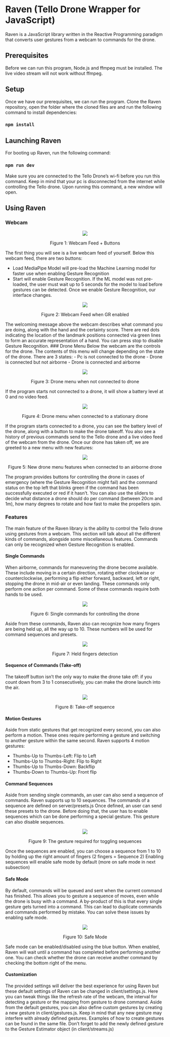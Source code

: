 # Raven (Tello Drone Wrapper for JavaScript)

Raven is a JavaScript library written in the Reactive Programming paradigm that converts user gestures from a webcam to commands for the drone. 

## Prerequisites
Before we can run this program, Node.js and ffmpeg must be installed. The live video stream will not work without ffmpeg.
##	Setup
Once we have our prerequisites, we can run the program. Clone the Raven  repository, open the folder where the cloned files are and run the following command to install dependencies:

### `npm install`

## Launching Raven
For booting up Raven, run the following command:

### `npm run dev`

Make sure you are connected to the Tello Drone’s wi-fi before you run this command. Keep in mind that your pc is disconnected from the internet while controlling the Tello drone. Upon running this command, a new window will open.

## Using Raven
###	Webcam 
<p align="center">
  <img src="https://user-images.githubusercontent.com/94294217/168469089-f9a6f6e3-8dda-4ba6-970a-a7f22bf06d20.png" />
  <p align="center"> Figure 1: Webcam Feed + Buttons </p>
</p>

The first thing you will see is a live webcam feed of yourself. Below this webcam feed, there are two buttons:
-	Load MediaPipe Model will pre-load the Machine Learning model for faster use when enabling Gesture Recognition
-	Start will enable Gesture Recognition. If the ML model was not pre-loaded, the user must wait up to 5 seconds for the model to load before gestures can be detected.
Once we enable Gesture Recognition, our interface changes.
 <p align="center">
  <img src="https://user-images.githubusercontent.com/94294217/168469436-108298e6-b872-45ad-be68-b3c70ade4e5a.png" />
  <p align="center"> Figure 2: Webcam Feed when GR enabled </p>
</p>
The welcoming message above the webcam describes what command you are doing, along with the hand and the certainty score. There are red dots indicating the location of the landmark positions connected via green lines to form an accurate representation of a hand. You can press stop to disable Gesture Recognition.
###	Drone Menu 
Below the webcam are the controls for the drone. The contents of this menu will change depending on the state of the drone. There are 3 states:
-	Pc is not connected to the drone
-	Drone is connected but not airborne
-	Drone is connected and airborne

<p align="center">
  <img src="https://user-images.githubusercontent.com/94294217/168469535-ebe3b849-b36c-4037-8745-3de4abeb9d4b.png" />
  <p align="center"> Figure 3: Drone menu when not connected to drone </p>
</p>
If the program starts not connected to a drone, it will show a battery level at 0 and no video feed.

 <p align="center">
  <img src="https://user-images.githubusercontent.com/94294217/168469559-a3fd1e74-3ad4-4d31-b436-e6d171566b1d.png" />
  <p align="center"> Figure 4: Drone menu when connected to a stationary drone </p>
</p>

If the program starts connected to a drone, you can see the battery level of the drone, along with a button to make the drone takeoff. You also see a history of previous commands send to the Tello drone and a live video feed of the webcam from the drone.
Once our drone has taken off, we are greeted to a new menu with new features:

 <p align="center">
  <img src="https://user-images.githubusercontent.com/94294217/168469590-467c7883-73da-42fa-90b5-1f5b5ae8795a.png" />
  <p align="center"> Figure 5: New drone menu features when connected to an airborne drone </p>
</p>
 
The program provides buttons for controlling the drone in cases of emergency (where the Gesture Recognition might fail) and the command status on the top left that blinks green if the command has been successfully executed or red if it hasn’t. You can also use the sliders to decide what distance a drone should do per command (between 20cm and 1m), how many degrees to rotate and how fast to make the propellers spin.
###	Features
The main feature of the Raven library is the ability to control the Tello drone using gestures from a webcam. This section will talk about all the different kinds of commands, alongside some miscellaneous features.
Commands can only be recognized when Gesture Recognition is enabled. 
####	Single Commands
When airborne, commands for maneuvering the drone become available. These include moving in a certain direction, rotating either clockwise or counterclockwise, performing a flip either forward, backward, left or right, stopping the drone in mid-air or even landing. These commands only perform one action per command. Some of these commands require both hands to be used.
 
 <p align="center">
  <img src="https://user-images.githubusercontent.com/94294217/168469624-681d8ebb-5934-4290-ad6e-eb88853676b8.png" />
  <p align="center"> Figure 6: Single commands for controlling the drone </p>
</p>

Aside from these commands, Raven also can recognize how many fingers are being held up, all the way up to 10. These numbers will be used for command sequences and presets. 

 <p align="center">
  <img src="https://user-images.githubusercontent.com/94294217/168469639-3019372e-7efd-47b9-ae8b-e5d512f499ad.png" />
  <p align="center"> Figure 7: Held fingers detection </p>
</p>

####	Sequence of Commands (Take-off)
The takeoff button isn’t the only way to make the drone take off: if you count down from 3 to 1 consecutively, you can make the drone launch into the air.
 
  <p align="center">
  <img src="https://user-images.githubusercontent.com/94294217/168469667-556a4ab8-c071-4564-9773-e79428c2f716.png" />
  <p align="center"> Figure 8: Take-off sequence </p>
</p>

####	Motion Gestures
Aside from static gestures that get recognized every second, you can also perform a motion. These ones require performing a gesture and switching to another gesture within the same second. Raven supports 4 motion gestures:
-	Thumbs-Up to Thumbs-Left: Flip to Left
-	Thumbs-Up to Thumbs-Right: Flip to Right
-	Thumbs-Up to Thumbs-Down: Backflip
-	Thumbs-Down to Thumbs-Up: Front flip

####	Command Sequences
Aside from sending single commands, an user can also send a sequence of commands. Raven supports up to 10 sequences. The commands of a sequence are defined on server/presets.js
Once defined, an user can send these presets to the drone. Before doing that, the user has to enable sequences which can be done performing a special gesture. This gesture can also disable sequences.

  <p align="center">
  <img src="https://user-images.githubusercontent.com/94294217/168469771-4ee193cf-cfcd-4b3a-bd1e-1042a65c65ff.png" />
  <p align="center"> Figure 9: The gesture required for toggling sequences </p>
</p>
 
Once the sequences are enabled, you can choose a sequence from 1 to 10 by holding up the right amount of fingers (2 fingers = Sequence 2) 
Enabling sequences will enable safe mode by default (more on safe mode in next subsection)

####	Safe Mode
By default, commands will be queued and sent when the current command has finished. This allows you to gesture a sequence of moves, even while the drone is busy with a command. A by-product of this is that every single gesture gets turned into a command. This can lead to duplicate commands and commands performed by mistake. You can solve these issues by enabling safe mode.
 
<p align="center">
  <img src="https://user-images.githubusercontent.com/94294217/168469824-1c6790eb-2794-4c84-b2ed-e92ca4dfc8ad.png" />
  <p align="center"> Figure 10: Safe Mode </p>
</p>

Safe mode can be enabled/disabled using the blue button. When enabled, Raven will wait until a command has completed before performing another one. You can check whether the drone can receive another command by checking the bottom right of the menu.

####	Customization 
The provided settings will deliver the best experience for using Raven but these default settings of Raven can be changed in client/settings.js. Here you can tweak things like the refresh rate of the webcam, the interval for detecting a gesture or the mapping from gesture to drone command.
Aside from the default gestures, you can also define custom gestures by creating a new gesture in client/gestures.js. Keep in mind that any new gesture may interfere with already defined gestures. Examples of how to create gestures can be found in the same file. Don’t forget to add the newly defined gesture to the Gesture Estimator object (in client/streams.js)
